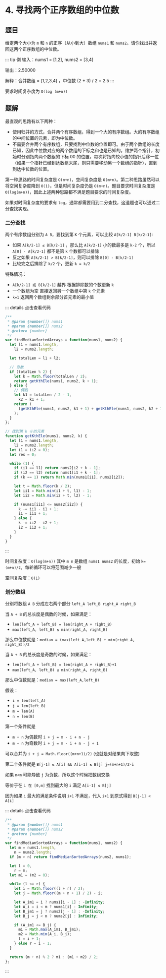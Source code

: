 # 4. 寻找两个正序数组的中位数

## 题目

给定两个大小为 `m` 和 `n` 的正序（从小到大）数组 `nums1` 和 `nums2`。请你找出并返回这两个正序数组的中位数。

::: tip 例
输入：nums1 = [1,2], nums2 = [3,4]

输出：2.50000

解释：合并数组 = [1,2,3,4] ，中位数 (2 + 3) / 2 = 2.5
:::

要求时间复杂度为 `O(log (m+n))`

## 题解

最直观的思路有以下两种：

- 使用归并的方式，合并两个有序数组，得到一个大的有序数组。大的有序数组的中间位置的元素，即为中位数。
- 不需要合并两个有序数组，只要找到中位数的位置即可。由于两个数组的长度已知，因此中位数对应的两个数组的下标之和也是已知的。维护两个指针，初始时分别指向两个数组的下标 00 的位置，每次将指向较小值的指针后移一位（如果一个指针已经到达数组末尾，则只需要移动另一个数组的指针），直到到达中位数的位置。

第一种思路的时间复杂度是 `O(m+n)`，空间复杂度是 `O(m+n)`。第二种思路虽然可以将空间复杂度降到 `O(1)`，但是时间复杂度仍是 `O(m+n)`。题目要求时间复杂度是 `O(log(m+n))`，因此上述两种思路都不满足题目要求的时间复杂度。

如果对时间复杂度的要求有 `log`，通常都需要用到二分查找，这道题也可以通过二分查找实现。

### 二分查找

两个有序数组分别为 `A B`，要找到第 `K` 个元素，可以比较 `A[k/2-1] B[k/2-1]`:

- 如果 `A[k/2-1] ≤ B[k/2-1]` ，那么比 `A[k/2-1]` 小的数最多是 `k-2` 个，所以 `A[0] - A[k/2-1]` 都不是第 `k` 个数都可以排除
- 反之如果 `A[k/2-1] > B[k/2-1]`，则可以排除 `B[0] - B[k/2-1]`
- 比较完之后排除了 `k/2` 个，更新 `k = k/2`

特殊情况：

- `A[k/2-1] 或 B[k/2-1]` 越界 根据排除数的个数更新 `k`
- 一个数组为空 直接返回另一个数组中第 `k` 个元素
- `k=1` 返回两个数组剩余部分首元素的最小值

::: details 点击查看代码

```js
/**
 * @param {number[]} nums1
 * @param {number[]} nums2
 * @return {number}
 */
var findMedianSortedArrays = function(nums1, nums2) {
  let l1 = nums1.length,
    l2 = nums2.length;

  let totalLen = l1 + l2;

  // 奇数
  if (totalLen % 2) {
    let k = Math.floor(totalLen / 2);
    return getKthEle(nums1, nums2, k + 1);
  } else {
    // 偶数
    let k1 = totalLen / 2 - 1,
      k2 = k1 + 1;
    return (
      (getKthEle(nums1, nums2, k1 + 1) + getKthEle(nums1, nums2, k2 + 1)) / 2
    );
  }
};

// 找到第 k 小的元素
function getKthEle(nums1, nums2, k) {
  let l1 = nums1.length,
    l2 = nums2.length;
  let i1 = (i2 = 0);
  let res = 0;

  while (1) {
    if (i1 == l1) return nums2[i2 + k - 1];
    if (i2 == l2) return nums1[i1 + k - 1];
    if (k == 1) return Math.min(nums1[i1], nums2[i2]);

    let t = Math.floor(k / 2);
    let ii1 = Math.min(i1 + t, l1) - 1;
    let ii2 = Math.min(i2 + t, l2) - 1;

    if (nums1[ii1] <= nums2[ii2]) {
      k -= ii1 - i1 + 1;
      i1 = ii1 + 1;
    } else {
      k -= ii2 - i2 + 1;
      i2 = ii2 + 1;
    }
  }
}
```

:::

时间复杂度：`O(log(m+n))` 其中 `m n` 是数组 `nums1 nums2` 的长度，初始 `k=(m+n)/2`，每轮循环可以将范围减少一般

空间复杂度：`O(1)`

### 划分数组

分别将数组 `A B` 分成左右两个部分 `left_A left_B right_A right_B`

当 `A + B` 的总长度是偶数的时候，如果满足：

- `len(left_A + left_B) = len(right_A + right_B)`
- `max(left_A, left_B) ≤ min(right_A, right_B)`

那么中位数就是：`median = (max(left_A,left_B) + min(right_A, right_B))/2`

当 `A + B` 的总长度是奇数的时候，如果满足：

- `len(left_A + left_B) = len(right_A + right_B)+1`
- `max(left_A, left_B) ≤ min(right_A, right_B)`

那么中位数就是：`median = max(left_A,left_B)`

假设：

- `i = len(left_A)`
- `j = len(left_B)`
- `m = len(A)`
- `n = len(B)`

第一个条件就是

- `m + n` 为偶数时 `i + j = m - i + n - j`
- `m + n` 为奇数时 `i + j = m - i + n - j + 1`

可以合并为 `i + j = Math.floor((m+n+1)/2)` (也就是对结果向下取整)

第二个条件就是 `B[j-1] ≤ A[i] && A[i-1] ≤ B[j] j=(m+n+1)/2-i`

如果 `n<m` 可能导致 `j` 为负数，所以这个时候把数组交换

等价于在 `i 在 [0,m]` 找到最大的 `i` 满足 `A[i-1] ≤ B[j]`

因为如果 `i` 最大的满足条件说明 `i+1` 不满足，代入 `i+1` 到原式得到 `B[j-1] < A[i]`

::: details 点击查看代码

```js
/**
 * @param {number[]} nums1
 * @param {number[]} nums2
 * @return {number}
 */
var findMedianSortedArrays = function(nums1, nums2) {
  let m = nums1.length,
    n = nums2.length;
  if (m > n) return findMedianSortedArrays(nums2, nums1);

  let l = 0,
    r = m;
  let m1 = (m2 = 0);

  while (l <= r) {
    let i = Math.floor((l + r) / 2);
    let j = Math.floor((m + n + 1) / 2) - i;

    let A_im1 = i ? nums1[i - 1] : -Infinity;
    let A_i = i < m ? nums1[i] : Infinity;
    let B_jm1 = j ? nums2[j - 1] : -Infinity;
    let B_j = j < n ? nums2[j] : Infinity;

    if (A_im1 <= B_j) {
      m1 = Math.max(A_im1, B_jm1);
      m2 = Math.min(A_i, B_j);
      l = i + 1;
    } else r = i - 1;
  }

  return (m + n) % 2 ? m1 : (m1 + m2) / 2;
};
```

:::
